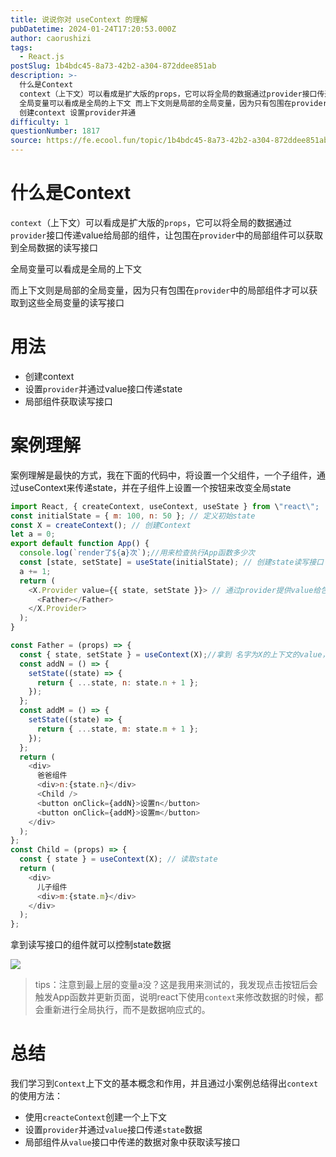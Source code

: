 ```yaml
---
title: 说说你对 useContext 的理解
pubDatetime: 2024-01-24T17:20:53.000Z
author: caorushizi
tags:
  - React.js
postSlug: 1b4bdc45-8a73-42b2-a304-872ddee851ab
description: >-
  什么是Context
  context（上下文）可以看成是扩大版的props，它可以将全局的数据通过provider接口传递value给局部的组件，让包围在provider中的局部组件可以获取到全局数据的读写接口
  全局变量可以看成是全局的上下文 而上下文则是局部的全局变量，因为只有包围在provider中的局部组件才可以获取到这些全局变量的读写接口 用法
  创建context 设置provider并通
difficulty: 1
questionNumber: 1817
source: https://fe.ecool.fun/topic/1b4bdc45-8a73-42b2-a304-872ddee851ab
---
```


# 什么是Context
`context`（上下文）可以看成是扩大版的`props`，它可以将全局的数据通过`provider`接口传递value给局部的组件，让包围在`provider`中的局部组件可以获取到全局数据的读写接口

全局变量可以看成是全局的上下文

而上下文则是局部的全局变量，因为只有包围在`provider`中的局部组件才可以获取到这些全局变量的读写接口
# 用法
* 创建context
* 设置`provider`并通过value接口传递state
* 局部组件获取读写接口

# 案例理解

案例理解是最快的方式，我在下面的代码中，将设置一个父组件，一个子组件，通过useContext来传递state，并在子组件上设置一个按钮来改变全局state

```js
import React, { createContext, useContext, useState } from \"react\";
const initialState = { m: 100, n: 50 }; // 定义初始state
const X = createContext(); // 创建Context
let a = 0;
export default function App() {
  console.log(`render了${a}次`);//用来检查执行App函数多少次
  const [state, setState] = useState(initialState); // 创建state读写接口
  a += 1;
  return (
    <X.Provider value={{ state, setState }}> // 通过provider提供value给包围里内部组件，只有包围里的组件才有效
      <Father></Father>
    </X.Provider>
  );
}

const Father = (props) => {
  const { state, setState } = useContext(X);//拿到 名字为X的上下文的value，用两个变量来接收读写接口
  const addN = () => {
    setState((state) => {
      return { ...state, n: state.n + 1 };
    });
  };
  const addM = () => {
    setState((state) => {
      return { ...state, m: state.m + 1 };
    });
  };
  return (
    <div>
      爸爸组件
      <div>n:{state.n}</div>
      <Child />
      <button onClick={addN}>设置n</button>
      <button onClick={addM}>设置m</button>
    </div>
  );
};
const Child = (props) => {
  const { state } = useContext(X); // 读取state
  return (
    <div>
      儿子组件
      <div>m:{state.m}</div>
    </div>
  );
};
```
拿到读写接口的组件就可以控制state数据

![](https://static.ecool.fun//article/1d403884-7b95-4c31-a72e-6a864b9769bb.jpeg)

>tips：注意到最上层的变量a没？这是我用来测试的，我发现点击按钮后会触发App函数并更新页面，说明react下使用`context`来修改数据的时候，都会重新进行全局执行，而不是数据响应式的。

# 总结

我们学习到`Context`上下文的基本概念和作用，并且通过小案例总结得出`context`的使用方法：
* 使用`creacteContext`创建一个上下文
* 设置`provider`并通过`value`接口传递`state`数据
* 局部组件从`value`接口中传递的数据对象中获取读写接口
